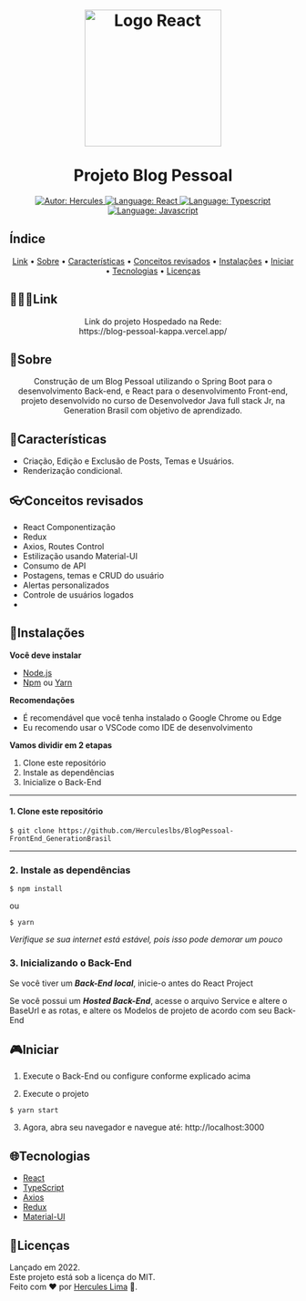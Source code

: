<h1 align="center">
    <img src="https://upload.wikimedia.org/wikipedia/commons/thumb/a/a7/React-icon.svg/1280px-React-icon.svg.png" alt="Logo React" width="240">
    <br><br>
   Projeto Blog Pessoal 
</h1>

<div>
<p align="center">
    <a href="https://www.linkedin.com/in/herculeslbs/" target="_blank">
        <img src="https://img.shields.io/static/v1?label=Autor&message=Hercules&color=00ba6d&style=for-the-badge&logo=LinkedIn" alt="Autor: Hercules">
    </a>
    <a href="#">
        <img src="https://img.shields.io/static/v1?label=Language&message=React&color=aquamarine&style=for-the-badge&logo=React" alt="Language: React">
    </a>
    <a href="#">
        <img src="https://img.shields.io/static/v1?label=Language&message=Typescript&color=blue&style=for-the-badge&logo=Typescript" alt="Language: Typescript">
    </a>
    <a href="#">
        <img src="https://img.shields.io/static/v1?label=Language&message=Javascript&color=yellow&style=for-the-badge&logo=JavaScript" alt="Language: Javascript">
    </a>
  <br>
</p>

</div>

## Índice

<p align="center">
 <a href="#link">Link</a> •
 <a href="#sobre">Sobre</a> •
 <a href="#características">Características</a> •
 <a href="#conceitos-revisados">Conceitos revisados</a> • 
 <a href="#instalações">Instalações</a> • 
 <a href="#iniciar">Iniciar</a> • 
 <a href="#tecnologias">Tecnologias</a> • 
 <a href="#licenças">Licenças</a>
</p>

## 👨🏻‍💻Link

<div>
    <p align="center">
    Link do projeto Hospedado na Rede:<br>
        https://blog-pessoal-kappa.vercel.app/
    </p>
</div>

## 📌Sobre

<div>
    <p align="center">
        Construção de um Blog Pessoal utilizando o Spring Boot para o desenvolvimento Back-end, e React para o desenvolvimento Front-end, projeto desenvolvido no curso de Desenvolvedor Java full stack Jr, na Generation Brasil com objetivo de aprendizado.
    </p>
</div>

## 🚀Características

- Criação, Edição e Exclusão de Posts, Temas e Usuários.
- Renderização condicional.

## 👓Conceitos revisados

- React Componentização
- Redux
- Axios, Routes Control
- Estilização usando Material-UI
- Consumo de API
- Postagens, temas e CRUD do usuário
- Alertas personalizados
- Controle de usuários logados
- 
## 📕Instalações

**Você deve instalar**
- [Node.js](https://nodejs.org/en/)
- [Npm](https://www.npmjs.com/) ou [Yarn](https://yarnpkg.com/)

**Recomendações**
-   É recomendável que você tenha instalado o Google Chrome ou Edge
-   Eu recomendo usar o VSCode como IDE de desenvolvimento

**Vamos dividir em 2 etapas**
1. Clone este repositório
2. Instale as dependências
3. Inicialize o Back-End
  ---
#### 1. Clone este repositório
```
$ git clone https://github.com/Herculeslbs/BlogPessoal-FrontEnd_GenerationBrasil
```
---
### 2. Instale as dependências
```
$ npm install
```
ou
```
$ yarn
```

*Verifique se sua internet está estável, pois isso pode demorar um pouco*

### 3. Inicializando o Back-End

Se você tiver um ***Back-End local***, inicie-o antes do React Project

Se você possui um ***Hosted Back-End***, acesse o arquivo Service e altere o BaseUrl e as rotas, e altere os Modelos de projeto de acordo com seu Back-End

## 🎮Iniciar

1. Execute o Back-End ou configure conforme explicado acima 

2. Execute o projeto
```
$ yarn start
```
3. Agora, abra seu navegador e navegue até: http://localhost:3000

## 🌐Tecnologias

- [React](https://pt-br.reactjs.org/)
- [TypeScript](https://www.typescriptlang.org/)
- [Axios](https://axios-http.com/docs/intro)
- [Redux](https://redux.js.org/)
- [Material-UI](https://mui.com/pt/)


## 📝Licenças

Lançado em 2022.<br>
Este projeto está sob a licença do MIT.<br>
Feito com ❤ por [Hercules Lima](https://github.com/Herculeslbs) 🚀.
